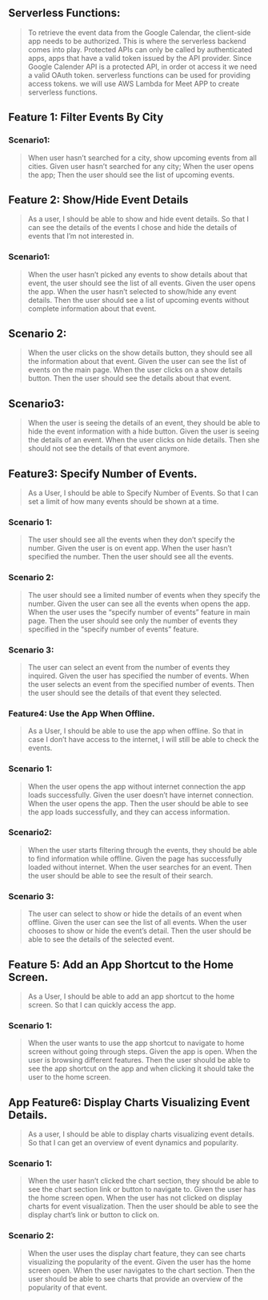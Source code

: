 ## Serverless Functions:
> To retrieve the event data from the Google Calendar, the client-side app needs to be authorized. This is where the serverless backend comes into play. Protected APIs can only be called by authenticated apps, apps that have a valid token issued by the API provider. Since Google Calender API is a protected API, in order ot access it we need a valid OAuth token.
> serverless functions can be used for providing access tokens. we will use AWS Lambda for Meet APP to create serverless functions.
## Feature 1: Filter Events By City
### Scenario1:
> When user hasn’t searched for a city, show upcoming events from all cities.
> Given user hasn’t searched for any city;
> When the user opens the app;
> Then the user should see the list of upcoming events.
## Feature 2: Show/Hide Event Details
> As a user,
> I should be able to show and hide event details.
> So that I can see the details of the events I chose and hide the details of events that I’m not interested in.

### Scenario1:
>When the user hasn’t picked any events to show details about that event, the user should see the list of all events.
>Given the user opens the app.
>When the user hasn’t selected to show/hide any event details.
>Then the user should see a list of upcoming events without complete information about that event.

## Scenario 2:
> When the user clicks on the show details button, they should see all the information about that event.
> Given the user can see the list of events on the main page.
> When the user clicks on a show details button.
> Then the user should see the details about that event.

## Scenario3:
> When the user is seeing the details of an event, they should be able to hide the event information with a hide button.
> Given the user is seeing the details of an event.
> When the user clicks on hide details.
> Then she should not see the details of that event anymore.

## Feature3: Specify Number of Events.
> As a User, 
> I should be able to Specify Number of Events.
> So that I can set a limit of how many events should be shown at a time.


### Scenario 1:
> The user should see all the events when they don’t specify the number.
> Given the user is on event app.
> When the user hasn’t specified the number.
> Then the user should see all the events.

### Scenario 2:
> The user should see a limited number of events when they specify the number.
> Given the user can see all the events when opens the app.
> When the user uses the “specify number of events” feature in main page.
> Then the user should see only the number of events they specified in the “specify number of events” feature.

### Scenario 3:
> The user can select an event from the number of events they inquired. 
> Given the user has specified the number of events.
> When the user selects an event from the specified number of events.
> Then the user should see the details of that event they selected.

### Feature4:  Use the App When Offline.
> As a User,
> I should be able to use the app when offline.
> So that in case I don’t have access to the internet, I will still be able to check the events.

### Scenario 1:
> When the user opens the app without internet connection the app loads successfully.
> Given the user doesn’t have internet connection.
> When the user opens the app.
> Then the user should be able to see the app loads successfully, and they can access information.

### Scenario2:
> When the user starts filtering through the events, they should be able to find information while offline.
> Given the page has successfully loaded without internet.
> When the user searches for an event.
> Then the user should be able to see the result of their search.

### Scenario 3:
> The user can select to show or hide the details of an event when offline.
> Given the user can see the list of all events.
> When the user chooses to show or hide the event’s detail.
> Then the user should be able to see the details of the selected event.

## Feature 5:  Add an App Shortcut to the Home Screen.
> As a User,
> I should be able to add an app shortcut to the home screen.
> So that I can quickly access the app.

### Scenario 1:
> When the user wants to use the app shortcut to navigate to home screen without going through steps.
> Given the app is open.
> When the user is browsing different features.
> Then the user should be able to see the app shortcut on the app and when clicking it should take the user to the home screen.

## App Feature6:  Display Charts Visualizing Event Details.
> As a user,
> I should be able to display charts visualizing event details.
> So that I can get an overview of event dynamics and popularity.

### Scenario 1:
> When the user hasn’t clicked the chart section, they should be able to see the chart section link or button to navigate to.
> Given the user has the home screen open.
> When the user has not clicked on display charts for event visualization.
> Then the user should be able to see the display chart’s link or button to click on.


### Scenario 2:
> When the user uses the display chart feature, they can see charts visualizing the popularity of the event.
> Given the user has the home screen open.
> When the user navigates to the chart section.
> Then the user should be able to see charts that provide an overview of the popularity of that event.
